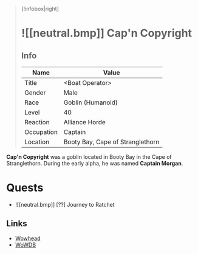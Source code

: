 > [!infobox|right]
> # ![[neutral.bmp]] Cap'n Copyright
> ## Info
> | Name |  Value |
> |---|---|
> | Title | &lt;Boat Operator>
> | Gender | Male |
> | Race | Goblin (Humanoid) |
> | Level | 40 |
> | Reaction | <span class="friendly">Alliance</span> <span class="friendly">Horde</span> |
> | Occupation | Captain |
> | Location | Booty Bay, Cape of Stranglethorn |

**Cap'n Copyright** was a goblin located in Booty Bay in the Cape of Stranglethorn. During the early alpha, he was named **Captain Morgan**.

# Quests

- ![[neutral.bmp]] [??] Journey to Ratchet

## Links

- [Wowhead](https://www.wowhead.com/npc=3152)
- [WoWDB](https://www.wowdb.com/npcs/3152)
